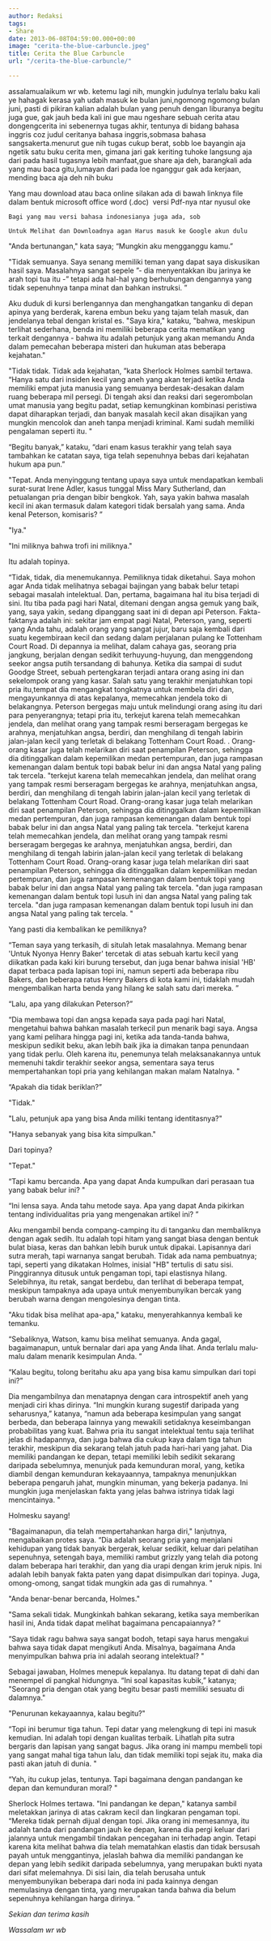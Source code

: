 ```yaml
---
author: Redaksi
tags:
- Share
date: 2013-06-08T04:59:00.000+00:00
image: "cerita-the-blue-carbuncle.jpeg"
title: Cerita the Blue Carbuncle
url: "/cerita-the-blue-carbuncle/"

---
```

assalamualaikum wr wb. ketemu lagi nih, mungkin judulnya terlalu baku kali ye hahagak kerasa yah udah masuk ke bulan juni,ngomong ngomong bulan juni, pasti di pikiran kalian adalah bulan yang penuh dengan liburanya begitu juga gue, gak jauh beda kali ini gue mau ngeshare sebuah cerita atau dongengcerita ini sebenernya tugas akhir, tentunya di bidang bahasa inggris coz judul ceritanya bahasa inggris,sobmasa bahasa sangsakerta.menurut gue nih tugas cukup berat, sobb loe bayangin aja ngetik satu buku cerita men, gimana jari gak keriting tuhoke langsung aja dari pada hasil tugasnya lebih manfaat,gue share aja deh, barangkali ada yang mau baca gitu,lumayan dari pada loe nganggur gak ada kerjaan, mending baca aja deh nih buku

Yang mau download atau baca online silakan ada di bawah linknya file dalam bentuk microsoft office word (.doc)  versi Pdf-nya ntar nyusul oke

    Bagi yang mau versi bahasa indonesianya juga ada, sob
    
    Untuk Melihat dan Downloadnya agan Harus masuk ke Google akun dulu

"Anda bertunangan," kata saya; “Mungkin aku mengganggu kamu.”

"Tidak semuanya. Saya senang memiliki teman yang dapat saya diskusikan hasil saya. Masalahnya sangat sepele ”- dia menyentakkan ibu jarinya ke arah topi tua itu -” tetapi ada hal-hal yang berhubungan dengannya yang tidak sepenuhnya tanpa minat dan bahkan instruksi. ”

Aku duduk di kursi berlengannya dan menghangatkan tanganku di depan apinya yang berderak, karena embun beku yang tajam telah masuk, dan jendelanya tebal dengan kristal es. "Saya kira," kataku, "bahwa, meskipun terlihat sederhana, benda ini memiliki beberapa cerita mematikan yang terkait dengannya - bahwa itu adalah petunjuk yang akan memandu Anda dalam pemecahan beberapa misteri dan hukuman atas beberapa kejahatan."

"Tidak tidak. Tidak ada kejahatan, ”kata Sherlock Holmes sambil tertawa. “Hanya satu dari insiden kecil yang aneh yang akan terjadi ketika Anda memiliki empat juta manusia yang semuanya berdesak-desakan dalam ruang beberapa mil persegi. Di tengah aksi dan reaksi dari segerombolan umat manusia yang begitu padat, setiap kemungkinan kombinasi peristiwa dapat diharapkan terjadi, dan banyak masalah kecil akan disajikan yang mungkin mencolok dan aneh tanpa menjadi kriminal. Kami sudah memiliki pengalaman seperti itu. "

“Begitu banyak,” kataku, “dari enam kasus terakhir yang telah saya tambahkan ke catatan saya, tiga telah sepenuhnya bebas dari kejahatan hukum apa pun.”

"Tepat. Anda menyinggung tentang upaya saya untuk mendapatkan kembali surat-surat Irene Adler, kasus tunggal Miss Mary Sutherland, dan petualangan pria dengan bibir bengkok. Yah, saya yakin bahwa masalah kecil ini akan termasuk dalam kategori tidak bersalah yang sama. Anda kenal Peterson, komisaris? ”

"Iya."

"Ini miliknya bahwa trofi ini miliknya."

Itu adalah topinya.

“Tidak, tidak, dia menemukannya. Pemiliknya tidak diketahui. Saya mohon agar Anda tidak melihatnya sebagai bajingan yang babak belur tetapi sebagai masalah intelektual. Dan, pertama, bagaimana hal itu bisa terjadi di sini. Itu tiba pada pagi hari Natal, ditemani dengan angsa gemuk yang baik, yang, saya yakin, sedang dipanggang saat ini di depan api Peterson. Fakta-faktanya adalah ini: sekitar jam empat pagi Natal, Peterson, yang, seperti yang Anda tahu, adalah orang yang sangat jujur, baru saja kembali dari suatu kegembiraan kecil dan sedang dalam perjalanan pulang ke Tottenham Court Road. Di depannya ia melihat, dalam cahaya gas, seorang pria jangkung, berjalan dengan sedikit terhuyung-huyung, dan menggendong seekor angsa putih tersandang di bahunya. Ketika dia sampai di sudut Goodge Street, sebuah pertengkaran terjadi antara orang asing ini dan sekelompok orang yang kasar. Salah satu yang terakhir menjatuhkan topi pria itu,tempat dia mengangkat tongkatnya untuk membela diri dan, mengayunkannya di atas kepalanya, memecahkan jendela toko di belakangnya. Peterson bergegas maju untuk melindungi orang asing itu dari para penyerangnya; tetapi pria itu, terkejut karena telah memecahkan jendela, dan melihat orang yang tampak resmi berseragam bergegas ke arahnya, menjatuhkan angsa, berdiri, dan menghilang di tengah labirin jalan-jalan kecil yang terletak di belakang Tottenham Court Road. . Orang-orang kasar juga telah melarikan diri saat penampilan Peterson, sehingga dia ditinggalkan dalam kepemilikan medan pertempuran, dan juga rampasan kemenangan dalam bentuk topi babak belur ini dan angsa Natal yang paling tak tercela. "terkejut karena telah memecahkan jendela, dan melihat orang yang tampak resmi berseragam bergegas ke arahnya, menjatuhkan angsa, berdiri, dan menghilang di tengah labirin jalan-jalan kecil yang terletak di belakang Tottenham Court Road. Orang-orang kasar juga telah melarikan diri saat penampilan Peterson, sehingga dia ditinggalkan dalam kepemilikan medan pertempuran, dan juga rampasan kemenangan dalam bentuk topi babak belur ini dan angsa Natal yang paling tak tercela. "terkejut karena telah memecahkan jendela, dan melihat orang yang tampak resmi berseragam bergegas ke arahnya, menjatuhkan angsa, berdiri, dan menghilang di tengah labirin jalan-jalan kecil yang terletak di belakang Tottenham Court Road. Orang-orang kasar juga telah melarikan diri saat penampilan Peterson, sehingga dia ditinggalkan dalam kepemilikan medan pertempuran, dan juga rampasan kemenangan dalam bentuk topi yang babak belur ini dan angsa Natal yang paling tak tercela. "dan juga rampasan kemenangan dalam bentuk topi lusuh ini dan angsa Natal yang paling tak tercela. "dan juga rampasan kemenangan dalam bentuk topi lusuh ini dan angsa Natal yang paling tak tercela. "

Yang pasti dia kembalikan ke pemiliknya?

“Teman saya yang terkasih, di situlah letak masalahnya. Memang benar 'Untuk Nyonya Henry Baker' tercetak di atas sebuah kartu kecil yang diikatkan pada kaki kiri burung tersebut, dan juga benar bahwa inisial 'HB' dapat terbaca pada lapisan topi ini, namun seperti ada beberapa ribu Bakers, dan beberapa ratus Henry Bakers di kota kami ini, tidaklah mudah mengembalikan harta benda yang hilang ke salah satu dari mereka. ”

“Lalu, apa yang dilakukan Peterson?”

“Dia membawa topi dan angsa kepada saya pada pagi hari Natal, mengetahui bahwa bahkan masalah terkecil pun menarik bagi saya. Angsa yang kami pelihara hingga pagi ini, ketika ada tanda-tanda bahwa, meskipun sedikit beku, akan lebih baik jika ia dimakan tanpa penundaan yang tidak perlu. Oleh karena itu, penemunya telah melaksanakannya untuk memenuhi takdir terakhir seekor angsa, sementara saya terus mempertahankan topi pria yang kehilangan makan malam Natalnya. "

“Apakah dia tidak beriklan?”

"Tidak."

"Lalu, petunjuk apa yang bisa Anda miliki tentang identitasnya?"

"Hanya sebanyak yang bisa kita simpulkan."

Dari topinya?

"Tepat."

“Tapi kamu bercanda. Apa yang dapat Anda kumpulkan dari perasaan tua yang babak belur ini? "

“Ini lensa saya. Anda tahu metode saya. Apa yang dapat Anda pikirkan tentang individualitas pria yang mengenakan artikel ini? ”

Aku mengambil benda compang-camping itu di tanganku dan membaliknya dengan agak sedih. Itu adalah topi hitam yang sangat biasa dengan bentuk bulat biasa, keras dan bahkan lebih buruk untuk dipakai. Lapisannya dari sutra merah, tapi warnanya sangat berubah. Tidak ada nama pembuatnya; tapi, seperti yang dikatakan Holmes, inisial "HB" tertulis di satu sisi. Pinggirannya ditusuk untuk pengaman topi, tapi elastisnya hilang. Selebihnya, itu retak, sangat berdebu, dan terlihat di beberapa tempat, meskipun tampaknya ada upaya untuk menyembunyikan bercak yang berubah warna dengan mengolesinya dengan tinta.

"Aku tidak bisa melihat apa-apa," kataku, menyerahkannya kembali ke temanku.

“Sebaliknya, Watson, kamu bisa melihat semuanya. Anda gagal, bagaimanapun, untuk bernalar dari apa yang Anda lihat. Anda terlalu malu-malu dalam menarik kesimpulan Anda. ”

“Kalau begitu, tolong beritahu aku apa yang bisa kamu simpulkan dari topi ini?”

Dia mengambilnya dan menatapnya dengan cara introspektif aneh yang menjadi ciri khas dirinya. “Ini mungkin kurang sugestif daripada yang seharusnya,” katanya, “namun ada beberapa kesimpulan yang sangat berbeda, dan beberapa lainnya yang mewakili setidaknya keseimbangan probabilitas yang kuat. Bahwa pria itu sangat intelektual tentu saja terlihat jelas di hadapannya, dan juga bahwa dia cukup kaya dalam tiga tahun terakhir, meskipun dia sekarang telah jatuh pada hari-hari yang jahat. Dia memiliki pandangan ke depan, tetapi memiliki lebih sedikit sekarang daripada sebelumnya, menunjuk pada kemunduran moral, yang, ketika diambil dengan kemunduran kekayaannya, tampaknya menunjukkan beberapa pengaruh jahat, mungkin minuman, yang bekerja padanya. Ini mungkin juga menjelaskan fakta yang jelas bahwa istrinya tidak lagi mencintainya. "

Holmesku sayang!

"Bagaimanapun, dia telah mempertahankan harga diri," lanjutnya, mengabaikan protes saya. “Dia adalah seorang pria yang menjalani kehidupan yang tidak banyak bergerak, keluar sedikit, keluar dari pelatihan sepenuhnya, setengah baya, memiliki rambut grizzly yang telah dia potong dalam beberapa hari terakhir, dan yang dia urapi dengan krim jeruk nipis. Ini adalah lebih banyak fakta paten yang dapat disimpulkan dari topinya. Juga, omong-omong, sangat tidak mungkin ada gas di rumahnya. "

"Anda benar-benar bercanda, Holmes."

"Sama sekali tidak. Mungkinkah bahkan sekarang, ketika saya memberikan hasil ini, Anda tidak dapat melihat bagaimana pencapaiannya? ”

“Saya tidak ragu bahwa saya sangat bodoh, tetapi saya harus mengakui bahwa saya tidak dapat mengikuti Anda. Misalnya, bagaimana Anda menyimpulkan bahwa pria ini adalah seorang intelektual? "

Sebagai jawaban, Holmes menepuk kepalanya. Itu datang tepat di dahi dan menempel di pangkal hidungnya. “Ini soal kapasitas kubik,” katanya; "Seorang pria dengan otak yang begitu besar pasti memiliki sesuatu di dalamnya."

"Penurunan kekayaannya, kalau begitu?"

“Topi ini berumur tiga tahun. Tepi datar yang melengkung di tepi ini masuk kemudian. Ini adalah topi dengan kualitas terbaik. Lihatlah pita sutra bergaris dan lapisan yang sangat bagus. Jika orang ini mampu membeli topi yang sangat mahal tiga tahun lalu, dan tidak memiliki topi sejak itu, maka dia pasti akan jatuh di dunia. "

“Yah, itu cukup jelas, tentunya. Tapi bagaimana dengan pandangan ke depan dan kemunduran moral? "

Sherlock Holmes tertawa. "Ini pandangan ke depan," katanya sambil meletakkan jarinya di atas cakram kecil dan lingkaran pengaman topi. “Mereka tidak pernah dijual dengan topi. Jika orang ini memesannya, itu adalah tanda dari pandangan jauh ke depan, karena dia pergi keluar dari jalannya untuk mengambil tindakan pencegahan ini terhadap angin. Tetapi karena kita melihat bahwa dia telah mematahkan elastis dan tidak bersusah payah untuk menggantinya, jelaslah bahwa dia memiliki pandangan ke depan yang lebih sedikit daripada sebelumnya, yang merupakan bukti nyata dari sifat melemahnya. Di sisi lain, dia telah berusaha untuk menyembunyikan beberapa dari noda ini pada kainnya dengan memulasinya dengan tinta, yang merupakan tanda bahwa dia belum sepenuhnya kehilangan harga dirinya. ”

_Sekian dan terima kasih_

_Wassalam wr wb_